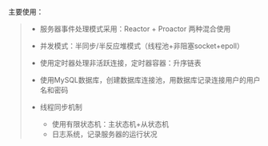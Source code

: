 

主要使用：

> * 服务器事件处理模式采用：Reactor + Proactor 两种混合使用
>
> * 并发模式：半同步/半反应堆模式（线程池+非阻塞socket+epoll）
> * 使用定时器处理非活跃连接，定时器容器：升序链表
> * 使用MySQL数据库，创建数据库连接池，用数据库记录连接用户的用户名和密码
> * 线程同步机制
>   * 使用有限状态机：主状态机+从状态机
>   * 日志系统，记录服务器的运行状况

